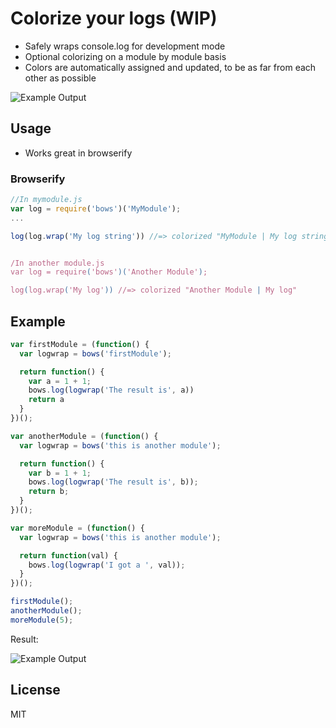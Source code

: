 # Colorize your logs (WIP)

- Safely wraps console.log for development mode
- Optional colorizing on a module by module basis
- Colors are automatically assigned and updated, to be as far from each other as possible

![Example Output](http://monosnap.com/image/DjUMOcyjg8TP74kk608Dddhzg.png)

## Usage
- Works great in browserify

### Browserify
```javascript
//In mymodule.js
var log = require('bows')('MyModule');
...

log(log.wrap('My log string')) //=> colorized "MyModule | My log string"


/In another module.js
var log = require('bows')('Another Module');

log(log.wrap('My log')) //=> colorized "Another Module | My log"
```

## Example

```javascript
var firstModule = (function() {
  var logwrap = bows('firstModule');

  return function() {
    var a = 1 + 1;
    bows.log(logwrap('The result is', a))
    return a
  }
})();

var anotherModule = (function() {
  var logwrap = bows('this is another module');

  return function() {
    var b = 1 + 1;
    bows.log(logwrap('The result is', b));
    return b;
  }
})();

var moreModule = (function() {
  var logwrap = bows('this is another module');

  return function(val) {
    bows.log(logwrap('I got a ', val));
  }
})();

firstModule();
anotherModule();
moreModule(5);
```

Result:

![Example Output](http://monosnap.com/image/DjUMOcyjg8TP74kk608Dddhzg.png)

## License

MIT
